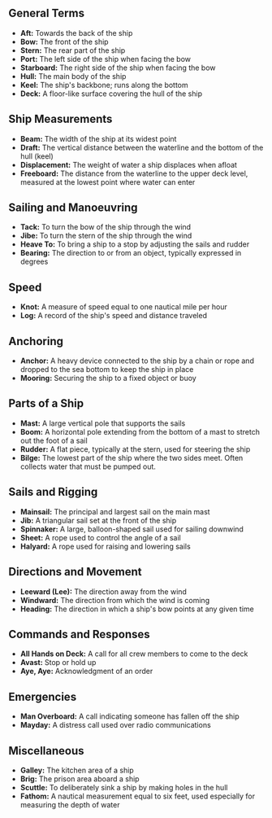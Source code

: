 ## General Terms

- **Aft:** Towards the back of the ship
- **Bow:** The front of the ship
- **Stern:** The rear part of the ship
- **Port:** The left side of the ship when facing the bow
- **Starboard:** The right side of the ship when facing the bow
- **Hull:** The main body of the ship
- **Keel:** The ship's backbone; runs along the bottom
- **Deck:** A floor-like surface covering the hull of the ship

## Ship Measurements

- **Beam:** The width of the ship at its widest point
- **Draft:** The vertical distance between the waterline and the bottom of the hull (keel)
- **Displacement:** The weight of water a ship displaces when afloat
- **Freeboard:** The distance from the waterline to the upper deck level, measured at the lowest point where water can enter

## Sailing and Manoeuvring

- **Tack:** To turn the bow of the ship through the wind
- **Jibe:** To turn the stern of the ship through the wind
- **Heave To:** To bring a ship to a stop by adjusting the sails and rudder
- **Bearing:** The direction to or from an object, typically expressed in degrees

## Speed

- **Knot:** A measure of speed equal to one nautical mile per hour
- **Log:** A record of the ship's speed and distance traveled

## Anchoring

- **Anchor:** A heavy device connected to the ship by a chain or rope and dropped to the sea bottom to keep the ship in place
- **Mooring:** Securing the ship to a fixed object or buoy

## Parts of a Ship

- **Mast:** A large vertical pole that supports the sails
- **Boom:** A horizontal pole extending from the bottom of a mast to stretch out the foot of a sail
- **Rudder:** A flat piece, typically at the stern, used for steering the ship
- **Bilge:** The lowest part of the ship where the two sides meet. Often collects water that must be pumped out.

## Sails and Rigging

- **Mainsail:** The principal and largest sail on the main mast
- **Jib:** A triangular sail set at the front of the ship
- **Spinnaker:** A large, balloon-shaped sail used for sailing downwind
- **Sheet:** A rope used to control the angle of a sail
- **Halyard:** A rope used for raising and lowering sails

## Directions and Movement

- **Leeward (Lee):** The direction away from the wind
- **Windward:** The direction from which the wind is coming
- **Heading:** The direction in which a ship's bow points at any given time

## Commands and Responses

- **All Hands on Deck:** A call for all crew members to come to the deck
- **Avast:** Stop or hold up
- **Aye, Aye:** Acknowledgment of an order

## Emergencies

- **Man Overboard:** A call indicating someone has fallen off the ship
- **Mayday:** A distress call used over radio communications

## Miscellaneous

- **Galley:** The kitchen area of a ship
- **Brig:** The prison area aboard a ship
- **Scuttle:** To deliberately sink a ship by making holes in the hull
- **Fathom:** A nautical measurement equal to six feet, used especially for measuring the depth of water